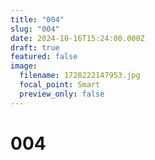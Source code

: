 ```yaml
---
title: "004"
slug: "004"
date: 2024-10-16T15:24:00.000Z
draft: true
featured: false
image:
  filename: 1728222147953.jpg
  focal_point: Smart
  preview_only: false
---
```

# 004

